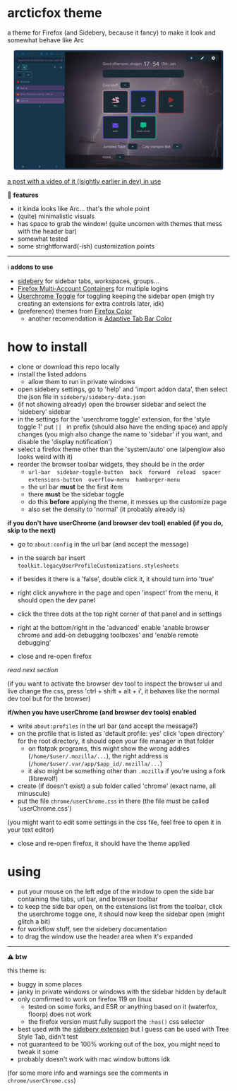 # arcticfox theme
a theme for Firefox (and Sidebery, because it fancy) to make it look and somewhat behave like Arc  
![scrrenshot](arcticfox-screenshot.png)  
[a post with a video of it (lsightly earlier in dev) in use](https://derg.social/notes/9ofri85060)  

🎊 **features**  
* it kinda looks like Arc... that's the whole point
* (quite) minimalistic visuals
* has space to grab the window! (quite uncomon with themes that mess with the header bar)
* somewhat tested
* some strightforward(-ish) customization points

---

ℹ️ **addons to use**

- [sidebery](https://github.com/mbnuqw/sidebery) for sidebar tabs, workspaces, groups...
- [Firefox Multi-Account Containers](https://addons.mozilla.org/en-GB/firefox/addon/multi-account-containers) for multiple logins
- [Userchrome Toggle](https://addons.mozilla.org/en-GB/firefox/addon/userchrome-toggle) for toggling keeping the sidebar open (migh try creating an extensions for extra controls later, idk)
- (preference) themes from [Firefox Color](https://addons.mozilla.org/en-GB/firefox/addon/firefox-color/)
    - another recomendation is [Adaptive Tab Bar Color](https://addons.mozilla.org/en-US/firefox/addon/adaptive-tab-bar-colour)

# how to install

* clone or download this repo locally
* install the listed addons
    * allow them to run in private windows
* open sidebery settings, go to 'help' and 'import addon data', then select the json file in `sidebery/sidebery-data.json`
* (if not showing already) open the browser sidebar and select the 'sidebery' sidebar
* in the settings for the 'userchrome toggle' extension, for the 'style toggle 1' put `|| ` in prefix (should also have the ending space) and apply changes (you migh also change the name to 'sidebar' if you want, and disable the 'display notification')
* select a firefox theme other than the 'system/auto' one (alpenglow also looks weird with it)
* reorder the browser toolbar widgets, they should be in the order
    * `url-bar  sidebar-toggle-button  back  forward  reload  spacer  extensions-button  overflow-menu  hamburger-menu`
    * the url bar **must** be the first item
    * there **must** be the sidebar toggle
    * do this **before** applying the theme, it messes up the customize page
    * also set the density to 'normal' (it probably already is)

**if you don't have userChrome (and browser dev tool) enabled (if you do, skip to the next)**

* go to `about:config` in the url bar (and accept the message)
* in the search bar insert `toolkit.legacyUserProfileCustomizations.stylesheets`
* if besides it there is a 'false', double click it, it should turn into 'true'

* right click anywhere in the page and open 'inspect' from the menu, it should open the dev panel
* click the three dots at the top right corner of that panel and in settings
* right at the bottom/right in the 'advanced' enable 'anable browser chrome and add-on debugging toolboxes' and 'enable remote debugging'

* close and re-open firefox

_read next section_

(if you want to activate the browser dev tool to inspect the browser ui and live change the css, press 'ctrl + shift + alt + i', it behaves like the normal dev tool but for the browser)

**if/when you have userChrome (and browser dev tools) enabled**

* write `about:profiles` in the url bar (and accept the message?)
* on the profile that is listed as 'default profile: yes' click 'open directory' for the root directory, it should open your file manager in that folder
    * on flatpak programs, this might show the wrong addres (`/home/$user/.mozilla/...`), the right address is (`/home/$user/.var/app/$app_id/.mozilla/...`)
    * it also might be something other than `.mozilla` if you're using a fork (librewolf)
* create (if doesn't exist) a sub folder called 'chrome' (exact name, all minuscule)
* put the file `chrome/userChrome.css` in there (the file must be called 'userChrome.css')

(you might want to edit some settings in the css file, feel free to open it in your text editor)

* close and re-open firefox, it should have the theme applied

# using

- put your mouse on the left edge of the window to open the side bar containing the tabs, url bar, and browser toolbar
- to keep the side bar open, on the extensions list from the toolbar, click the userchrome togge one, it should now keep the sidebar open (might glitch a bit)
- for workflow stuff, see the sidebery documentation
- to drag the window use the header area when it's expanded

---

⚠️ **btw**

this theme is:
- buggy in some places
- janky in private windows or windows with the sidebar hidden by default
- only comfirmed to work on firefox 119 on linux
    - tested on some forks, and ESR or anything based on it (waterfox, floorp) does not work
    - the firefox version must fully support the `:has()` css selector
- best used with the [sidebery extension](https://github.com/mbnuqw/sidebery) but I guess can be used with Tree Style Tab, didn't test
- not guaranteed to be 100% working out of the box, you might need to tweak it some
- probably doesn't work with mac window buttons idk

(for some more info and warnings see the comments in `chrome/userChrome.css`)
